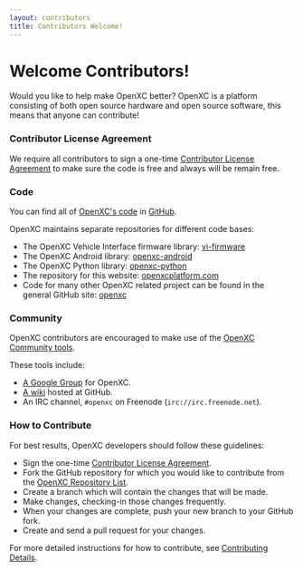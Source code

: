 ```yaml
---
layout: contributors
title: Contributors Welcome!
---
```


<div class="page-header">
    <h1>Welcome Contributors!</h1>
</div>

Would you like to help make OpenXC better? OpenXC is a platform consisting of
both open source hardware and open source software, this means that anyone can
contribute! 

### Contributor License Agreement
We require all contributors to sign a one-time [Contributor License Agreement](../contributor-license-agreement.html) to make sure the code is free and always will be remain free. 

### Code
You can find all of [OpenXC's code](http://github.com/openxc) in [GitHub](http://github.com).

OpenXC maintains separate repositories for different code bases: 

* The OpenXC Vehicle Interface firmware library: [vi-firmware](http://github.com/openxc/vi-firmware)
* The OpenXC Android library: [openxc-android](http://github.com/openxc/openxc-android)
* The OpenXC Python library: [openxc-python](http://github.com/openxc/openxc-python)
* The repository for this website: [openxcplatform.com](http://github.com/openxc/openxcplatform.com)
* Code for many other OpenXC related project can be found in the general GitHub site: [openxc](http://github.com/openxc)

### Community 
OpenXC contributors are encouraged to make use of the [OpenXC Community tools](../overview/discuss.html). 

These tools include:

* [A Google Group](http://groups.google.com/forum/#!forum/openxc) for OpenXC.
* [A wiki](https://github.com/openxc/openxcplatform.com/wiki) hosted at GitHub.
* An IRC channel, ```#openxc``` on Freenode (```irc://irc.freenode.net```). 

### How to Contribute
For best results, OpenXC developers should follow these guidelines:

* Sign the one-time [Contributor License Agreement](../contributor-license-agreement.html).
* Fork the GitHub repository for which you would like to contribute from the [OpenXC Repository List](http://github.com/openxc).
* Create a branch which will contain the changes that will be made.
* Make changes, checking-in those changes frequently.
* When your changes are complete, push your new branch to your GitHub fork. 
* Create and send a pull request for your changes. 

For more detailed instructions for how to contribute, see [Contributing Details](/contributors/contributing_details.html).
